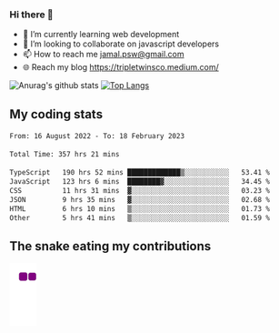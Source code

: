 ### Hi there 👋

<!--
**padepokanpenguin/padepokanpenguin** is a ✨ _special_ ✨ repository because its `README.md` (this file) appears on your GitHub profile.
-->

- 🌱 I’m currently learning  web development
- 👯 I’m looking to collaborate on javascript developers
- 📫 How to reach me jamal.psw@gmail.com
- 🌐 Reach my blog https://tripletwinsco.medium.com/

![Anurag's github stats](https://github-readme-stats.vercel.app/api?username=padepokanpenguin&count_private=true&disable_animations=false&show_icons=true&theme=default)
[![Top Langs](https://github-readme-stats.vercel.app/api/top-langs/?username=padepokanpenguin&theme=default&layout=compact)](https://github.com/padepokanpenguin)

## My coding stats

<!--START_SECTION:waka-->

```text
From: 16 August 2022 - To: 18 February 2023

Total Time: 357 hrs 21 mins

TypeScript   190 hrs 52 mins █████████████▒░░░░░░░░░░░   53.41 %
JavaScript   123 hrs 6 mins  ████████▓░░░░░░░░░░░░░░░░   34.45 %
CSS          11 hrs 31 mins  ▓░░░░░░░░░░░░░░░░░░░░░░░░   03.23 %
JSON         9 hrs 35 mins   ▓░░░░░░░░░░░░░░░░░░░░░░░░   02.68 %
HTML         6 hrs 10 mins   ▒░░░░░░░░░░░░░░░░░░░░░░░░   01.73 %
Other        5 hrs 41 mins   ▒░░░░░░░░░░░░░░░░░░░░░░░░   01.59 %
```

<!--END_SECTION:waka-->


## The snake eating my contributions
![snake gif](https://github.com/padepokanpenguin/padepokanpenguin/blob/output/github-contribution-grid-snake.gif)
